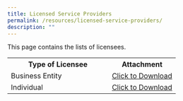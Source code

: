```yaml
---
title: Licensed Service Providers
permalink: /resources/licensed-service-providers/
description: ""
---
```

This page contains the lists of licensees. 

<table>
<tbody><tr>
	<th width="60%"><b>Type of Licensee</b></th>
	<th width="40%"><b>Attachment</b></th>
</tr>
<tr>
	<td>Business Entity</td>
<td><a href="/files/licensed%20service%20providers/list%20of%20licensed%20business%20entities_20oct.pdf" download="">Click to Download</a></td>
</tr>
<tr>
	<td>Individual</td>
<td><a href="/files/licensed%20service%20providers/list%20of%20licensed%20individuals_20oct.pdf" download="">Click to Download</a></td>
</tr>
</tbody>
</table>